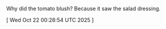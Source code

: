 
Why did the tomato blush? Because it saw the salad dressing.
 
[ 
Wed Oct 22 00:28:54 UTC 2025
 ]
